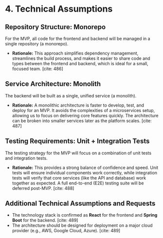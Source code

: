# **4. Technical Assumptions**

## **Repository Structure: Monorepo**
For the MVP, all code for the frontend and backend will be managed in a single repository (a monorepo).
* **Rationale:** This approach simplifies dependency management, streamlines the build process, and makes it easier to share code and types between the frontend and backend, which is ideal for a small, focused team. [cite: 486]

## **Service Architecture: Monolith**
The backend will be built as a single, unified service (a monolith).
* **Rationale:** A monolithic architecture is faster to develop, test, and deploy for an MVP. It avoids the complexities of a microservices setup, allowing us to focus on delivering core features quickly. The architecture can be broken into smaller services later as the platform scales. [cite: 487]

## **Testing Requirements: Unit + Integration Tests**
The testing strategy for the MVP will focus on a combination of unit tests and integration tests.
* **Rationale:** This provides a strong balance of confidence and speed. Unit tests will ensure individual components work correctly, while integration tests will verify that core services (like the API and database) work together as expected. A full end-to-end (E2E) testing suite will be deferred post-MVP. [cite: 488]

## **Additional Technical Assumptions and Requests**
* The technology stack is confirmed as **React** for the frontend and **Spring Boot** for the backend. [cite: 489]
* The architecture should be designed for deployment on a major cloud provider (e.g., AWS, Google Cloud, Azure). [cite: 489] 